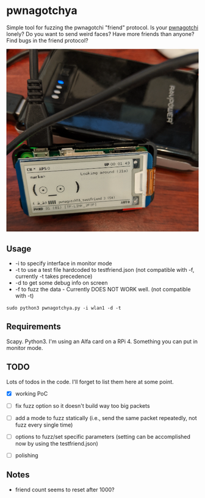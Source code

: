 # pwnagotchya
Simple tool for fuzzing the pwnagotchi "friend" protocol. Is your [pwnagotchi](https://github.com/evilsocket/pwnagotchi/) lonely? Do you want to send weird faces? Have more friends than anyone? Find bugs in the friend protocol?

![It's Alive!](testfriend.png)

## Usage
* -i to specify interface in monitor mode
* -t to use a test file hardcoded to testfriend.json (not compatible with -f, currently -t takes precedence)
* -d to get some debug info on screen
* -f to fuzz the data - Currently DOES NOT WORK well. (not compatible with -t)

`sudo python3 pwnagotchya.py -i wlan1 -d -t`

## Requirements
Scapy. Python3.
I'm using an Alfa card on a RPi 4. Something you can put in monitor mode.

## TODO
Lots of todos in the code. I'll forget to list them here at some point.
- [x] working PoC
- [ ] fix fuzz option so it doesn't build way too big packets
- [ ] add a mode to fuzz statically (i.e., send the same packet repeatedly, not fuzz every single time)
- [ ] options to fuzz/set specific parameters (setting can be accomplished now by using the testfriend.json)
- [ ] polishing


## Notes
- friend count seems to reset after 1000?
